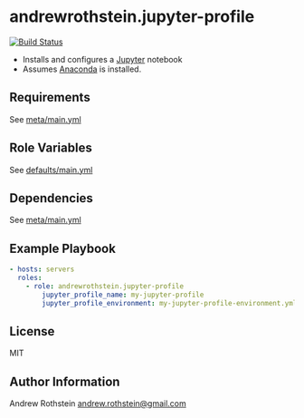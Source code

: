 andrewrothstein.jupyter-profile
=========
[![Build Status](https://travis-ci.org/andrewrothstein/ansible-jupyter-profile.svg?branch=master)](https://travis-ci.org/andrewrothstein/ansible-jupyter-profile)

* Installs and configures a [Jupyter](https://jupyter.org/) notebook
* Assumes [Anaconda](https://www.continuum.io/anaconda-overview) is installed.

Requirements
------------

See [meta/main.yml](meta/main.yml)

Role Variables
--------------

See [defaults/main.yml](defaults/main.yml)

Dependencies
------------

See [meta/main.yml](meta/main.yml)

Example Playbook
----------------

```yml
- hosts: servers
  roles:
    - role: andrewrothstein.jupyter-profile
	    jupyter_profile_name: my-jupyter-profile
	    jupyter_profile_environment: my-jupyter-profile-environment.yml
```

License
-------

MIT

Author Information
------------------

Andrew Rothstein <andrew.rothstein@gmail.com>
